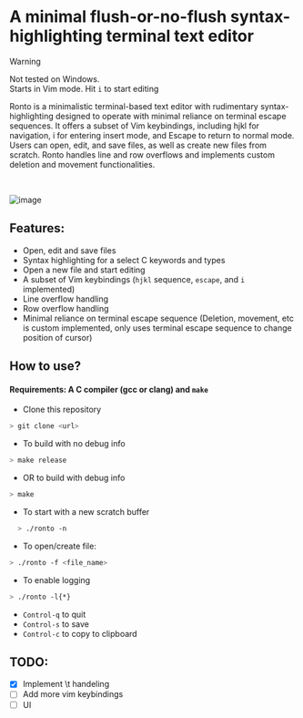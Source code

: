 # A minimal flush-or-no-flush syntax-highlighting terminal text editor

> [!WARNING]
> Not tested on Windows.<br>
> Starts in Vim mode. Hit `i` to start editing

​Ronto is a minimalistic terminal-based text editor with rudimentary syntax-highlighting designed to operate with minimal reliance on terminal escape sequences. It offers a subset of Vim keybindings, including hjkl for navigation, i for entering insert mode, and Escape to return to normal mode. Users can open, edit, and save files, as well as create new files from scratch. Ronto handles line and row overflows and implements custom deletion and movement functionalities.

<br/>

![image](https://github.com/user-attachments/assets/0e5dec9e-2106-4447-823a-9417b762984a)


## Features:

- Open, edit and save files
- Syntax highlighting for a select C keywords and types
- Open a new file and start editing
- A subset of Vim keybindings (`hjkl` sequence, `escape`, and `i` implemented)
- Line overflow handling
- Row overflow handling
- Minimal reliance on terminal escape sequence (Deletion, movement, etc is custom implemented, only uses terminal escape sequence to change position of cursor)

## How to use? 


#### Requirements: A C compiler (gcc or clang) and `make`

- Clone this repository
```bash
> git clone <url>
```

- To build with no debug info
```bash
> make release
```
- OR to build with debug info
```bash
> make
```
- To start with a new scratch buffer
```bash
  > ./ronto -n
```
-  To open/create file:
```bash
> ./ronto -f <file_name>
```
- To enable logging
```bash
> ./ronto -l{*}
``` 
- `Control-q` to quit
- `Control-s` to save
- `Control-c` to copy to clipboard
  
## TODO: 

- [X] Implement \t handeling
- [ ] Add more vim keybindings
- [ ] UI
